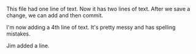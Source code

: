This file had one line of text.
Now it has two lines of text. After we save a change, we can add and then commit.

I'm now adding a 4th line of text. It's pretty messy and has spelling mistakes.

Jim added a line.
